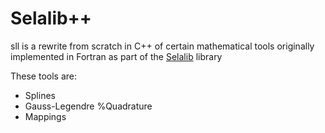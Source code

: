 # Selalib++

sll is a rewrite from scratch in C++ of certain mathematical tools originally
implemented in Fortran as part of the [Selalib](https://selalib.github.io/) library

These tools are:
- Splines
- Gauss-Legendre %Quadrature
- Mappings
